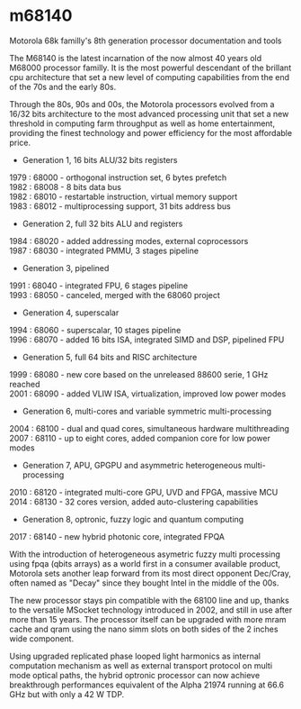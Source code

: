 # m68140

Motorola 68k familly's 8th generation processor documentation and tools

The M68140 is the latest incarnation of the now almost 40 years old M68000 processor familly. It is the most powerful descendant of the brillant cpu architecture that set a new level of computing capabilities from the end of the 70s and the early 80s.

Through the 80s, 90s and 00s, the Motorola processors evolved from a 16/32 bits architecture to the most advanced processing unit that set a new threshold in computing farm throughput as well as home entertainment, providing the finest technology and power efficiency for the most affordable price.

- Generation 1, 16 bits ALU/32 bits registers

1979 : 68000 - orthogonal instruction set, 6 bytes prefetch<br>
1982 : 68008 - 8 bits data bus<br>
1982 : 68010 - restartable instruction, virtual memory support<br>
1983 : 68012 - multiprocessing support, 31 bits address bus<br>

- Generation 2, full 32 bits ALU and registers

1984 : 68020 - added addressing modes, external coprocessors<br>
1987 : 68030 - integrated PMMU, 3 stages pipeline<br>

- Generation 3, pipelined

1991 : 68040 - integrated FPU, 6 stages pipeline<br>
1993 : 68050 - canceled, merged with the 68060 project<br>

- Generation 4, superscalar

1994 : 68060 - superscalar, 10 stages pipeline<br>
1996 : 68070 - added 16 bits ISA, integrated SIMD and DSP, pipelined FPU<br>

- Generation 5, full 64 bits and RISC architecture 

1999 : 68080 - new core based on the unreleased 88600 serie, 1 GHz reached<br>
2001 : 68090 - added VLIW ISA, virtualization, improved low power modes<br>

- Generation 6, multi-cores and variable symmetric multi-processing 

2004 : 68100 - dual and quad cores, simultaneous hardware multithreading<br>
2007 : 68110 - up to eight cores, added companion core for low power modes<br>

- Generation 7, APU, GPGPU and asymmetric heterogeneous multi-processing

2010 : 68120 - integrated multi-core GPU, UVD and FPGA, massive MCU<br>
2014 : 68130 - 32 cores version, added auto-clustering capabilities<br>

- Generation 8, optronic, fuzzy logic and quantum computing

2017 : 68140 - new hybrid photonic core, integrated FPQA<br>

With the introduction of heterogeneous asymetric fuzzy multi processing using fpqa (qbits arrays) as a world first in a consumer available product, Motorola sets another leap forward from its most direct opponent Dec/Cray, often named as "Decay" since they bought Intel in the middle of the 00s.

The new processor stays pin compatible with the 68100 line and up, thanks to the versatile MSocket technology introduced in 2002, and still in use after more than 15 years. The processor itself can be upgraded with more mram cache and qram using the nano simm slots on both sides of the 2 inches wide component.

Using upgraded replicated phase looped light harmonics as internal computation mechanism as well as external transport protocol on multi mode optical paths, the hybrid optronic processor can now achieve breakthrough performances equivalent of the Alpha 21974 running at 66.6 GHz but with only a 42 W TDP.
